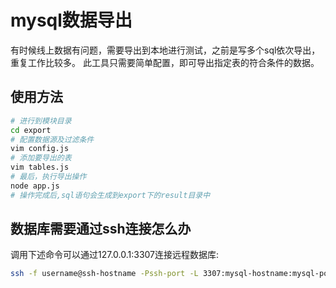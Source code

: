 # mysql数据导出
 有时候线上数据有问题，需要导出到本地进行测试，之前是写多个sql依次导出，重复工作比较多。
 此工具只需要简单配置，即可导出指定表的符合条件的数据。

## 使用方法
```bash
# 进行到模块目录
cd export
# 配置数据源及过滤条件
vim config.js
# 添加要导出的表
vim tables.js
# 最后，执行导出操作
node app.js
# 操作完成后,sql语句会生成到export下的result目录中
```

## 数据库需要通过ssh连接怎么办
 调用下述命令可以通过127.0.0.1:3307连接远程数据库:
 ```bash
 ssh -f username@ssh-hostname -Pssh-port -L 3307:mysql-hostname:mysql-port -N
 ```
